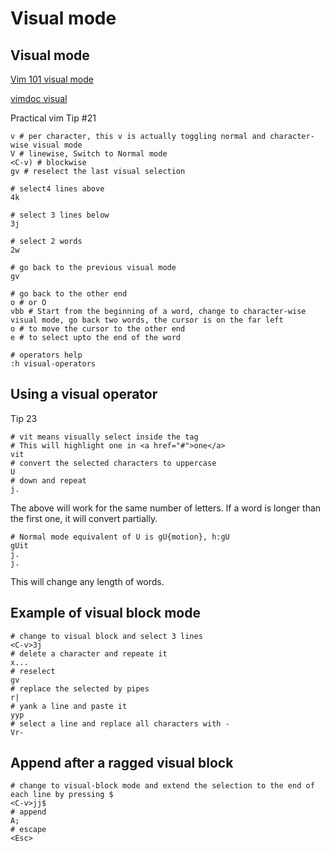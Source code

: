 # Visual mode


## Visual mode

[Vim 101 visual mode](http://usevim.com/2012/05/11/visual)

[vimdoc visual](http://vimdoc.sourceforge.net/htmldoc/visual.html)

Practical vim Tip #21

    v # per character, this v is actually toggling normal and character-wise visual mode
    V # linewise, Switch to Normal mode
    <C-v) # blockwise
    gv # reselect the last visual selection

    # select4 lines above
    4k
    
    # select 3 lines below
    3j
    
    # select 2 words
    2w
 
    # go back to the previous visual mode
    gv
    
    # go back to the other end
    o # or O
    vbb # Start from the beginning of a word, change to character-wise visual mode, go back two words, the cursor is on the far left
    o # to move the cursor to the other end
    e # to select upto the end of the word
    
    # operators help
    :h visual-operators

## Using a visual operator
Tip 23

    # vit means visually select inside the tag
    # This will highlight one in <a href="#">one</a>
    vit
    # convert the selected characters to uppercase
    U
    # down and repeat
    j.

The above will work for the same number of letters. If a word is longer than the first one, it will convert partially.

    # Normal mode equivalent of U is gU{motion}, h:gU
    gUit
    j.
    j.

This will change any length of words.

## Example of visual block mode

    # change to visual block and select 3 lines 
    <C-v>3j
    # delete a character and repeate it
    x...
    # reselect 
    gv
    # replace the selected by pipes
    r|
    # yank a line and paste it
    yyp
    # select a line and replace all characters with -
    Vr-

## Append after a ragged visual block

    # change to visual-block mode and extend the selection to the end of each line by pressing $
    <C-v>jj$
    # append
    A;
    # escape
    <Esc>

